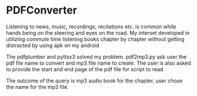 # PDFConverter
Listening to news, music, recordings, recitations etc. is common while hands being on the steering and eyes on the road. My interset developed in utilizing commute time listening books chapter by chapter without getting distracted by using apk on my android<br>

The pdfplumber and pyttsx3 solved my problem. pdf2mp3.py ask user the pdf file name to convert and mp3 file name to create. The user is also asked to provide the start and end page of the pdf file for script to read<br>

The outcome of the query is mp3 audio book for the chapter, user chose the name for the mp3 file.
